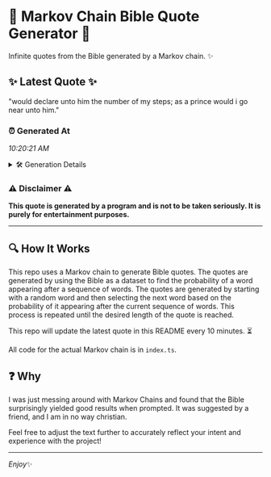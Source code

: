 # 📖 Markov Chain Bible Quote Generator 📖

Infinite quotes from the Bible generated by a Markov chain. ✨

## ✨ Latest Quote ✨
"would declare unto him the number of my steps; as a prince would i go near unto him."

### ⏰ Generated At
*10:20:21 AM*

<details>
    <summary>🛠️ Generation Details</summary>
    <p>
        <strong>🌱 Seed:</strong> would<br>
        <strong>🔄 Iterations:</strong> 17<br>
        <strong>📜 Context History:</strong><br>[ would ]: declare<br>[ would, declare ]: unto<br>[ would, declare, unto ]: him<br>[ would, declare, unto, him ]: the<br>[ would, declare, unto, him, the ]: number<br>[ would, declare, unto, him, the, number ]: of<br>[ declare, unto, him, the, number, of ]: my<br>[ unto, him, the, number, of, my ]: steps;<br>[ him, the, number, of, my, steps; ]: as<br>[ the, number, of, my, steps;, as ]: a<br>[ number, of, my, steps;, as, a ]: prince<br>[ of, my, steps;, as, a, prince ]: would<br>[ my, steps;, as, a, prince, would ]: i<br>[ steps;, as, a, prince, would, i ]: go<br>[ as, a, prince, would, i, go ]: near<br>[ a, prince, would, i, go, near ]: unto<br>[ prince, would, i, go, near, unto ]: him.<br>
    </p>
</details>

### ⚠️ Disclaimer ⚠️
**This quote is generated by a program and is not to be taken seriously. It is purely for entertainment purposes.**

---

## 🔍 How It Works

This repo uses a Markov chain to generate Bible quotes. The quotes are generated by using the Bible as a dataset to find the probability of a word appearing after a sequence of words. The quotes are generated by starting with a random word and then selecting the next word based on the probability of it appearing after the current sequence of words. This process is repeated until the desired length of the quote is reached.

This repo will update the latest quote in this README every 10 minutes. ⏳

All code for the actual Markov chain is in `index.ts`.

## ❓ Why

I was just messing around with Markov Chains and found that the Bible surprisingly yielded good results when prompted. 
It was suggested by a friend, and I am in no way christian.

Feel free to adjust the text further to accurately reflect your intent and experience with the project!

---

*Enjoy*✨
